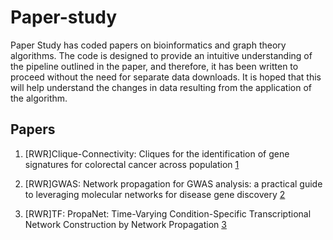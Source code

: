 # Paper-study

Paper Study has coded papers on bioinformatics and graph theory algorithms. The code is designed to provide an intuitive understanding of the pipeline outlined in the paper, and therefore, it has been written to proceed without the need for separate data downloads. It is hoped that this will help understand the changes in data resulting from the application of the algorithm.


## Papers

1) [RWR]Clique-Connectivity: Cliques for the identification of gene signatures for colorectal cancer across population [1][1]

2) [RWR]GWAS: Network propagation for GWAS analysis: a practical guide to leveraging molecular networks for disease gene discovery [2][2]

3) [RWR]TF: PropaNet: Time-Varying Condition-Specific Transcriptional Network Construction by Network Propagation [3][3]





[1]: https://bmcsystbiol.biomedcentral.com/articles/10.1186/1752-0509-6-S3-S17
[2]: https://www.ncbi.nlm.nih.gov/pmc/articles/PMC10858647/
[3]: https://www.frontiersin.org/journals/plant-science/articles/10.3389/fpls.2019.00698/full

